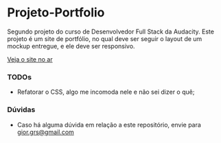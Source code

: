 # Projeto-Portfolio
Segundo projeto do curso de Desenvolvedor Full Stack da Audacity.
Este projeto é um site de portfólio, no qual deve ser seguir o layout de um mockup entregue, e ele deve ser responsivo.

[Veja o site no ar](https://giordanna.github.io/Projeto-Portfolio/)

### TODOs
 - Refatorar o CSS, algo me incomoda nele e não sei dizer o quê;
 
### Dúvidas
 - Caso há alguma dúvida em relação a este repositório, envie para gior.grs@gmail.com